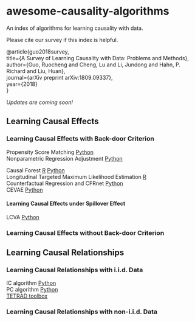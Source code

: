 # awesome-causality-algorithms
An index of algorithms for learning causality with data.

Please cite our survey if this index is helpful.

@article{guo2018survey,</br>
  title={A Survey of Learning Causality with Data: Problems and Methods},</br>
  author={Guo, Ruocheng and Cheng, Lu and Li, Jundong and Hahn, P. Richard and Liu, Huan}, </br>
  journal={arXiv preprint arXiv:1809.09337}, </br>
  year={2018}</br>
}


*Updates are coming soon!*

## Learning Causal Effects

### Learning Causal Effects with Back-door Criterion
Propensity Score Matching [Python](https://github.com/akelleh/causality/tree/master/causality/estimation) </br>
Nonparametric Regression Adjustment [Python](https://github.com/akelleh/causality) </br>

Causal Forest [R](https://github.com/grf-labs/grf) [Python](https://github.com/kjung/scikit-learn) </br>
Longitudinal Targeted Maximum Likelihood Estimation [R](https://github.com/joshuaschwab/ltmle) </br>
Counterfactual Regression and CFRnet [Python](https://github.com/oddrose/cfrnet) </br>
CEVAE [Python](https://github.com/AMLab-Amsterdam/CEVAE) </br>

#### Learning Causal Effects under Spillover Effect
LCVA [Python](https://github.com/rguo12/CIKM18-LCVA)

### Learning Causal Effects without Back-door Criterion

## Learning Causal Relationships
### Learning Causal Relationships with i.i.d. Data
IC algorithm [Python](https://github.com/akelleh/causality) </br>
PC algorithm [Python](https://github.com/keiichishima/pcalg) </br>
[TETRAD toolbox](http://www.phil.cmu.edu/tetrad/about.html)

### Learning Causal Relationships with non-i.i.d. Data

